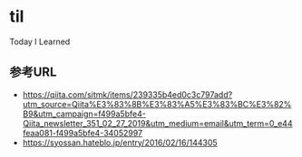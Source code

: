 # til
Today I Learned

## 参考URL
* https://qiita.com/sitmk/items/239335b4ed0c3c797add?utm_source=Qiita%E3%83%8B%E3%83%A5%E3%83%BC%E3%82%B9&utm_campaign=f499a5bfe4-Qiita_newsletter_351_02_27_2019&utm_medium=email&utm_term=0_e44feaa081-f499a5bfe4-34052997
* https://syossan.hateblo.jp/entry/2016/02/16/144305
